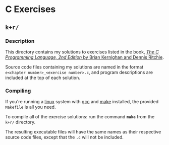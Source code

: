 # **C Exercises**

## **`k+r/`**

### **Description**

This directory contains my solutions to exercises listed in the book, [*The C Programming Language, 2nd Edition* by Brian Kernighan and Dennis Ritchie](https://www.amazon.com/Programming-Language-2nd-Brian-Kernighan/dp/0131103628).

Source code files containing my solutions are named in the format `e<chapter number>_<exercise number>.c`, and program descriptions are included at the top of each solution.

### **Compiling**

If you're running a [linux](https://en.wikipedia.org/wiki/Linux) system with [gcc](https://gcc.gnu.org/) and [make](https://www.gnu.org/software/make/) installed, the provided `Makefile` is all you need.

To compile all of the exercise solutions: run the command **`make`** from the `k+r/` directory.

The resulting executable files will have the same names as their respective source code files, except that the `.c` will not be included.
